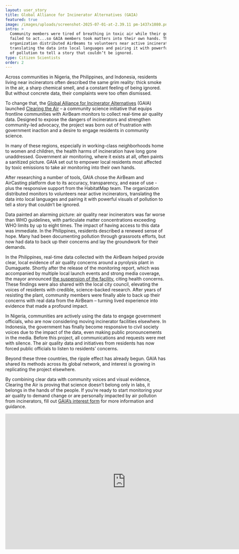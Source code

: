 ```yaml
---
layout: user_story
title: Global Alliance for Incinerator Alternatives (GAIA)
featured: true
image: /images/uploads/screenshot-2025-07-01-at-2.39.11 pm-1437x1080.png.webp
intro: >
  Community members were tired of breathing in toxic air while their governments
  failed to act...so GAIA members took matters into their own hands. The
  organization distributed AirBeams to volunteers near active incinerators,
  translating the data into local languages and pairing it with powerful visuals
  of pollution to tell a story that couldn’t be ignored.
type: Citizen Scientists
order: 2
---
```

Across communities in Nigeria, the Philippines, and Indonesia, residents living near incinerators often described the same grim reality: thick smoke in the air, a sharp chemical smell, and a constant feeling of being ignored. But without concrete data, their complaints were too often dismissed.

To change that, the [Global Alliance for Incinerator Alternatives](https://www.no-burn.org/) (GAIA) launched [Clearing the Air](https://www.no-burn.org/clearingtheair/) – a community science initiative that equips frontline communities with AirBeam monitors to collect real-time air quality data. Designed to expose the dangers of incinerators and strengthen community-led advocacy, the project was born out of frustration with government inaction and a desire to engage residents in community science. 

In many of these regions, especially in working-class neighborhoods home to women and children, the health harms of incineration have long gone unaddressed. Government air monitoring, where it exists at all, often paints a sanitized picture. GAIA set out to empower local residents most affected by toxic emissions to take air monitoring into their own hands.

After researching a number of tools, GAIA chose the AirBeam and AirCasting platform due to its accuracy, transparency, and ease of use - plus the responsive support from the HabitatMap team. The organization distributed monitors to volunteers near active incinerators, translating the data into local languages and pairing it with powerful visuals of pollution to tell a story that couldn’t be ignored.

Data painted an alarming picture: air quality near incinerators was far worse than WHO guidelines, with particulate matter concentrations exceeding WHO limits by up to eight times. The impact of having access to this data was immediate. In the Philippines, residents described a renewed sense of hope. Many had been documenting pollution through grassroots efforts, but now had data to back up their concerns and lay the groundwork for their demands.

In the Philippines, real-time data collected with the AirBeam helped provide clear, local evidence of air quality concerns around a pyrolysis plant in Dumaguete. Shortly after the release of the monitoring report, which was accompanied by multiple local launch events and strong media coverage, the mayor announced [the suspension of the facility](https://www.linkedin.com/posts/gaia-global-alliance_shutdowndumaguetepyrolysis-clearingtheair-activity-7354400633724002304-KxQV/?utm_source=share&utm_medium=member_desktop&rcm=ACoAADlr9s4Bbi1apdEKOxNDM_JGxWXx4eOM1GU), citing health concerns. These findings were also shared with the local city council, elevating the voices of residents with credible, science-backed research. After years of resisting the plant, community members were finally able to back up their concerns with real data from the AirBeam – turning lived experience into evidence that made a profound impact. 

In Nigeria, communities are actively using the data to engage government officials, who are now considering moving incinerator facilities elsewhere. In Indonesia, the government has finally become responsive to civil society voices due to the impact of the data, even making public pronouncements in the media. Before this project, all communications and requests were met with silence. The air quality data and initiatives from residents has now forced public officials to listen to residents’ concerns. 

Beyond these three countries, the ripple effect has already begun. GAIA has shared its methods across its global network, and interest is growing in replicating the project elsewhere. 

By combining clear data with community voices and visual evidence, Clearing the Air is proving that science doesn’t belong only in labs, it belongs in the hands of the people. If you’re ready to start monitoring your air quality to demand change or are personally impacted by air pollution from incinerators, fill out [GAIA’s interest form](https://docs.google.com/forms/d/e/1FAIpQLSdpYM_FIuKhYcOHJgnkgAliG0yRoENtiJ6KuZll22oSpdhacA/viewform) for more information and guidance.

<iframe width="752" height="424" src="https://www.youtube.com/embed/yGt0v3TDEAk?si=HH-PmZIcjPM5GooA" title="YouTube video player" frameborder="0" allow="accelerometer; autoplay; clipboard-write; encrypted-media; gyroscope; picture-in-picture; web-share" referrerpolicy="strict-origin-when-cross-origin" allowfullscreen></iframe>
